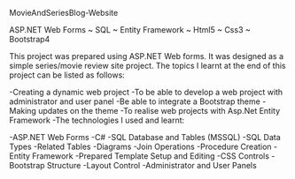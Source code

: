 MovieAndSeriesBlog-Website

ASP.NET Web Forms ~ SQL ~ Entity Framework ~ Html5 ~ Css3 ~ Bootstrap4

This project was prepared using ASP.NET Web forms. It was designed as a simple series/movie review site project. The topics I learnt at the end of this project can be listed as follows:

 -Creating a dynamic web project
 -To be able to develop a web project with administrator and user panel
 -Be able to integrate a Bootstrap theme
 -Making updates on the theme
 -To realise web projects with Asp.Net Entity Framework
 -The technologies I used and learnt:

-ASP.NET Web Forms 
-C#
-SQL Database and Tables (MSSQL)
-SQL Data Types
-Related Tables
-Diagrams
-Join Operations
-Procedure Creation
-Entity Framework 
-Prepared Template Setup and Editing
-CSS Controls
-Bootstrap Structure
-Layout Control
-Administrator and User Panels
